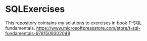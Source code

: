 # SQLExercises

This repository cointains my solutions to exercises in book T-SQL fundamentals.
https://www.microsoftpressstore.com/store/t-sql-fundamentals-9781509302048
